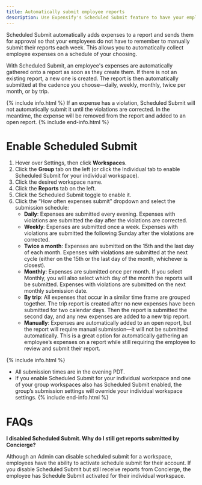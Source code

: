 ```yaml
---
title: Automatically submit employee reports
description: Use Expensify's Scheduled Submit feature to have your employees' expenses submitted automatically for them
---
```

<div id="expensify-classic" markdown="1">

Scheduled Submit automatically adds expenses to a report and sends them for approval so that your employees do not have to remember to manually submit their reports each week. This allows you to automatically collect employee expenses on a schedule of your choosing.

With Scheduled Submit, an employee's expenses are automatically gathered onto a report as soon as they create them. If there is not an existing report, a new one is created. The report is then automatically submitted at the cadence you choose—daily, weekly, monthly, twice per month, or by trip. 

{% include info.html %}
If an expense has a violation, Scheduled Submit will not automatically submit it until the violations are corrected. In the meantime, the expense will be removed from the report and added to an open report. 
{% include end-info.html %}

# Enable Scheduled Submit

1. Hover over Settings, then click **Workspaces**.
2. Click the **Group** tab on the left (or click the Individual tab to enable Scheduled Submit for your individual workspace).  
3. Click the desired workspace name. 
4. Click the **Reports** tab on the left. 
5. Click the Scheduled Submit toggle to enable it. 
6. Click the “How often expenses submit” dropdown and select the submission schedule:
   - **Daily**: Expenses are submitted every evening. Expenses with violations are submitted the day after the violations are corrected.
   - **Weekly**: Expenses are submitted once a week. Expenses with violations are submitted the following Sunday after the violations are corrected. 
   - **Twice a month**: Expenses are submitted on the 15th and the last day of each month. Expenses with violations are submitted at the next cycle (either on the 15th or the last day of the month, whichever is closest).
   - **Monthly**: Expenses are submitted once per month. If you select Monthly, you will also select which day of the month the reports will be submitted. Expenses with violations are submitted on the next monthly submission date. 
   - **By trip**: All expenses that occur in a similar time frame are grouped together. The trip report is created after no new expenses have been submitted for two calendar days. Then the report is submitted the second day, and any new expenses are added to a new trip report. 
   - **Manually**: Expenses are automatically added to an open report, but the report will require manual submission—it will not be submitted automatically. This is a great option for automatically gathering an employee’s expenses on a report while still requiring the employee to review and submit their report.

{% include info.html %}
- All submission times are in the evening PDT. 
- If you enable Scheduled Submit for your individual workspace and one of your group workspaces also has Scheduled Submit enabled, the group’s submission settings will override your individual workspace settings. 
{% include end-info.html %}

# FAQs

**I disabled Scheduled Submit. Why do I still get reports submitted by Concierge?**

Although an Admin can disable scheduled submit for a workspace, employees have the ability to activate schedule submit for their account. If you disable Scheduled Submit but still receive reports from Concierge, the employee has Schedule Submit activated for their individual workspace. 

</div>
